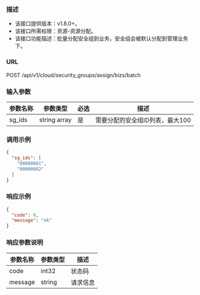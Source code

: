 ### 描述

- 该接口提供版本：v1.8.0+。
- 该接口所需权限：资源-资源分配。
- 该接口功能描述：批量分配安全组到业务，安全组会被默认分配到管理业务下。

### URL

POST /api/v1/cloud/security_groups/assign/bizs/batch

### 输入参数

| 参数名称   | 参数类型         | 必选 | 描述                 |
|--------|--------------|----|--------------------|
| sg_ids | string array | 是  | 需要分配的安全组ID列表，最大100 |

### 调用示例

```json
{
  "sg_ids": [
    "00000001",
    "00000002"
  ]
}
```

### 响应示例

```json
{
  "code": 0,
  "message": "ok"
}
```

### 响应参数说明

| 参数名称    | 参数类型   | 描述   |
|---------|--------|------|
| code    | int32  | 状态码  |
| message | string | 请求信息 |

